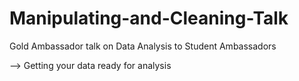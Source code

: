 # Manipulating-and-Cleaning-Talk
Gold Ambassador talk on Data Analysis to Student Ambassadors

--> Getting your data ready for analysis 
